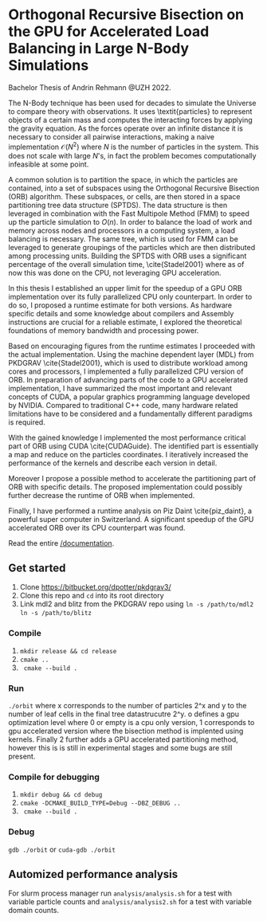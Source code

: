 # Orthogonal Recursive Bisection on the GPU for Accelerated Load Balancing in Large N-Body Simulations

Bachelor Thesis of Andrin Rehmann @UZH 2022.


The N-Body technique has been used for decades to simulate the Universe to compare theory with observations. It uses \textit{particles} to represent objects of a certain mass and computes the interacting forces by applying the gravity equation. As the forces operate over an infinite distance it is necessary to consider all pairwise interactions, making a naive implementation $\mathcal{O}(N^2)$ where $N$ is the number of particles in the system. This does not scale with large $N$'s, in fact the problem becomes computationally infeasible at some point.

A common solution is to partition the space, in which the particles are contained, into a set of subspaces using the Orthogonal Recursive Bisection (ORB) algorithm. These subspaces, or cells, are then stored in a space partitioning tree data structure (SPTDS). The data structure is then leveraged in combination with the Fast Multipole Method (FMM) to speed up the particle simulation to $O(n)$. In order to balance the load of work and memory across nodes and processors in a computing system, a load balancing is necessary. The same tree, which is used for FMM can be leveraged to generate groupings of the particles which are then distributed among processing units. Building the SPTDS with ORB uses a significant percentage of the overall simulation time, \cite{Stadel2001} where as of now this was done on the CPU, not leveraging GPU acceleration.
 
In this thesis I established an upper limit for the speedup of a GPU ORB implementation over its fully parallelized CPU only counterpart. In order to do so, I proposed a runtime estimate for both versions. As hardware specific details and some knowledge about compilers and Assembly instructions are crucial for a reliable estimate, I explored the theoretical foundations of memory bandwidth and processing power. 

Based on encouraging figures from the runtime estimates I proceeded with the actual implementation. Using the machine dependent layer (MDL) from PKDGRAV \cite{Stadel2001}, which is used to distribute workload among cores and processors, I implemented a fully parallelized CPU version of ORB. In preparation of advancing parts of the code to a GPU accelerated implementation, I have summarized the most important and relevant concepts of CUDA, a popular graphics programming language developed by NVIDIA. Compared to traditional C++ code, many hardware related limitations have to be considered and a fundamentally different paradigms is required.

With the gained knowledge I implemented the most performance critical part of ORB using CUDA \cite{CUDAGuide}. The identified part is essentially a map and reduce on the particles coordinates. I iteratively increased the performance of the kernels and describe each version in detail.

Moreover I propose a possible method to accelerate the partitioning part of ORB with specific details. The proposed implementation could possibly further decrease the runtime of ORB when implemented.

Finally, I have performed a runtime analysis on Piz Daint \cite{piz_daint}, a powerful super computer in Switzerland. A significant speedup of the GPU accelerated ORB over its CPU counterpart was found. 


Read the entire [/documentation](https://github.com/andrinr/gpu-load-balance/tree/main/documentation).

## Get started

1. Clone https://bitbucket.org/dpotter/pkdgrav3/
2. Clone this repo and ``cd`` into its root directory
3. Link mdl2 and blitz from the PKDGRAV repo using ``ln -s /path/to/mdl2`` ``ln -s /path/to/blitz``

### Compile
1. ``mkdir release && cd release``
3. ``cmake ..``
4. `` cmake --build .``

### Run
``./orbit`` <x> <y> <o>
where x corresponds to the number of particles 2^x and y to the number of leaf cells in the final tree datastrucutre 2^y. o defines a gpu optimization level where 0 or empty is a cpu only version, 1 corresponds to gpu accelerated version where the bisection method is implented using kernels. Finally 2 further adds a GPU accelerated partitioning method, however this is is still in experimental stages and some bugs are still present.


### Compile for debugging
1. ``mkdir debug && cd debug``
2. ``cmake -DCMAKE_BUILD_TYPE=Debug --DBZ_DEBUG ..``
3. `` cmake --build .``


### Debug
``gdb ./orbit``
or
``cuda-gdb ./orbit``


## Automized performance analysis

For slurm process manager run ``analysis/analysis.sh`` for a test with variable particle counts and ``analysis/analysis2.sh`` for a test with variable domain counts. 

